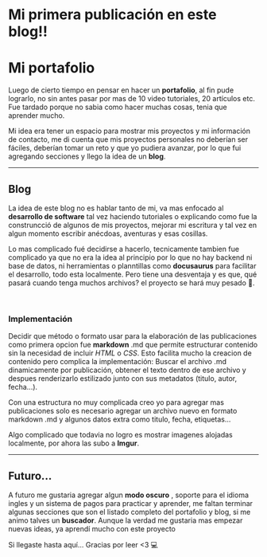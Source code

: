 # **Mi primera publicación en este blog!!**

# Mi portafolio

Luego de cierto tiempo en pensar en hacer un **portafolio**, al fin pude lograrlo, no sin antes pasar por mas de 10 video tutoriales, 20 artículos etc. Fue tardado porque no sabia como hacer muchas cosas, tenia que aprender mucho.

Mi idea era tener un espacio para mostrar mis proyectos y mi información de contacto, me di cuenta que mis proyectos personales no deberían ser fáciles, deberían tomar un reto y que yo pudiera avanzar, por lo que fui agregando secciones y llego la idea de un **blog**.

---

## Blog

La idea de este blog no es hablar tanto de mi, va mas enfocado al **desarrollo de software** tal vez haciendo tutoriales o explicando como fue la construncció de algunos de mis proyectos, mejorar mi escritura y tal vez en algun momento escribir anécdoas, aventuras y esas cosillas.

Lo mas complicado fué decidirse a hacerlo, tecnicamente tambien fue complicado ya que no era la idea al principio por lo que no hay backend ni base de datos, ni herramientas o planntillas como **docusaurus** para facilitar el desarrollo, todo esta localmente. Pero tiene una desventaja y es que, qué pasará cuando tenga muchos archivos? el proyecto se hará muy pesado 🤔.

&nbsp;&nbsp;

### **Implementación**

Decidir que método o formato usar para la elaboración de las publicaciones como primera opcion fue **markdown** .md que permite estructurar contenido sin la necesidad de incluir _HTML_ o _CSS_.
Esto facilita mucho la creacion de contenido pero complica la implementación: Buscar el archivo .md dinamicamente por publicación, obtener el texto dentro de ese archivo y despues renderizarlo estilizado junto con sus metadatos (titulo, autor, fecha...).

Con una estructura no muy complicada creo yo para agregar mas publicaciones solo es necesario agregar un archivo nuevo en formato markdown .md y algunos datos extra como titulo, fecha, etiquetas...

Algo complicado que todavia no logro es mostrar imagenes alojadas localmente, por ahora las subo a **Imgur**.

---

## Futuro...

A futuro me gustaria agregar algun **modo oscuro** , soporte para el idioma ingles y un sistema de pagos para practicar y aprender, me faltan terminar algunas secciones que son el listado completo del portafolio y blog, si me animo talves un **buscador**.
Aunque la verdad me gustaria mas empezar nuevas ideas, ya aprendí mucho con este proyecto

Si llegaste hasta aquí... Gracias por leer <3 💻
